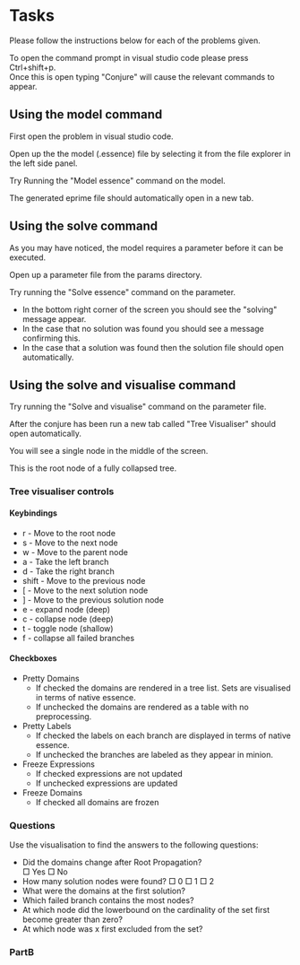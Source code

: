 # Tasks

Please follow the instructions below for each of the problems given.

To open the command prompt in visual studio code please press Ctrl+shift+p.  
Once this is open typing "Conjure" will cause the relevant commands to appear. 

## Using the model command

First open the problem in visual studio code.  

Open up the the model (.essence) file by selecting it from the file explorer in the left side panel. 

Try Running the "Model essence" command on the model. 

The generated eprime file should automatically open in a new tab.


## Using the solve command

As you may have noticed, the model requires a parameter before it can be executed.

Open up a parameter file from the params directory.

Try running the "Solve essence" command on the parameter. 

* In the bottom right corner of the screen you should see the "solving" message appear. 
* In the case that no solution was found you should see a message confirming this. 
* In the case that a solution was found then the solution file should open automatically. 

## Using the solve and visualise command

Try running the "Solve and visualise" command on the parameter file. 

After the conjure has been run a new tab called "Tree Visualiser" should open automatically. 

You will see a single node in the middle of the screen.  

This is the root node of a fully collapsed tree. 

 ### Tree visualiser controls

#### Keybindings

* r - Move to the root node 
* s - Move to the next node 
* w - Move to the parent node 
* a - Take the left branch 
* d - Take the right branch 
* shift - Move to the previous node 
* [ - Move to the next solution node 
* ] - Move to the previous solution node 
* e - expand node (deep) 
* c - collapse node (deep) 
* t - toggle node (shallow) 
* f - collapse all failed branches 

#### Checkboxes
* Pretty Domains  
	* If checked the domains are rendered in a tree list. Sets are visualised in terms of native essence.
	* If unchecked the domains are rendered as a table with no preprocessing.
* Pretty Labels
	* If checked the labels on each branch are displayed in terms of native essence.
	* If unchecked the branches are labeled as they appear in minion.
* Freeze Expressions
	* If checked expressions are not updated
	* If unchecked expressions are updated
* Freeze Domains
	* If checked all domains are frozen

### Questions

Use the visualisation to find the answers to the following questions: 
* Did the domains change after Root Propagation?  
□ Yes 
□ No 
* How many solution nodes were found? 
□ 0 
□ 1 
□ 2 
* What were the domains at the first solution?
* Which failed branch contains the most nodes? 
* At which node did the lowerbound on the cardinality of the set first become greater than zero? 
* At which node was x first excluded from the set? 


### PartB


